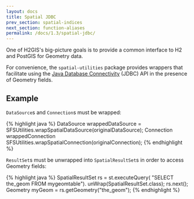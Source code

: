 ```yaml
---
layout: docs
title: Spatial JDBC
prev_section: spatial-indices
next_section: function-aliases
permalink: /docs/1.3/spatial-jdbc/
---
```


One of H2GIS's big-picture goals is to provide a common interface to H2 and
PostGIS for Geometry data.

For convenience, the `spatial-utilities` package provides wrappers that
facilitate using the [Java Database Connectivity][] (JDBC) API in the presence
of Geometry fields.

## Example

`DataSource`s and `Connection`s must be wrapped:

{% highlight java %}
DataSource wrappedDataSource =
    SFSUtilities.wrapSpatialDataSource(originalDataSource);
Connection wrappedConnection
    SFSUtilities.wrapSpatialConnection(originalConnection);
{% endhighlight %}

`ResultSet`s must be unwrapped into `SpatialResultSet`s in order to access
Geometry fields:

{% highlight java %}
SpatialResultSet rs = st.executeQuery(
    "SELECT the_geom FROM mygeomtable").
        unWrap(SpatialResultSet.class);
rs.next();
Geometry myGeom = rs.getGeometry("the_geom");
{% endhighlight %}

[Java Database Connectivity]: http://www.oracle.com/technetwork/java/javase/jdbc/index.html
